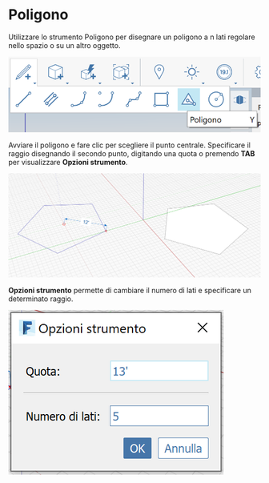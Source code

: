 # Poligono

Utilizzare lo strumento Poligono per disegnare un poligono a n lati regolare nello spazio o su un altro oggetto.

![](../.gitbook/assets/image%20%289%29.png)

Avviare il poligono e fare clic per scegliere il punto centrale. Specificare il raggio disegnando il secondo punto, digitando una quota o premendo **TAB** per visualizzare **Opzioni strumento**.

![](../.gitbook/assets/image%20%287%29.png)

**Opzioni strumento** permette di cambiare il numero di lati e specificare un determinato raggio.

![](../.gitbook/assets/image.png)



